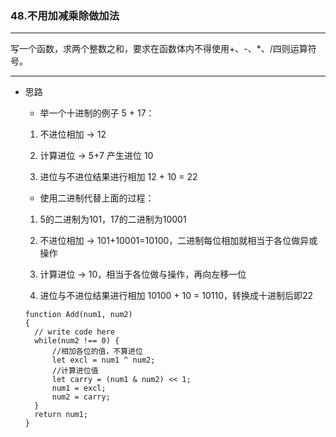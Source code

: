 ### 48.不用加减乘除做加法

---

写一个函数，求两个整数之和，要求在函数体内不得使用+、-、*、/四则运算符号。

---

* 思路

  - 举一个十进制的例子 5 + 17：

  1. 不进位相加 -> 12

  2. 计算进位 -> 5+7 产生进位 10

  3. 进位与不进位结果进行相加 12 + 10 = 22

  - 使用二进制代替上面的过程：

  1. 5的二进制为101，17的二进制为10001

  2. 不进位相加 -> 101+10001=10100，二进制每位相加就相当于各位做异或操作

  3. 计算进位 -> 10，相当于各位做与操作，再向左移一位

  4. 进位与不进位结果进行相加 10100 + 10 = 10110，转换成十进制后即22
  
  ``` JS
  function Add(num1, num2)
  {
    // write code here
    while(num2 !== 0) {
        //相加各位的值，不算进位
        let excl = num1 ^ num2;
        //计算进位值
        let carry = (num1 & num2) << 1;
        num1 = excl;
        num2 = carry;
    }
    return num1;
  }
```
